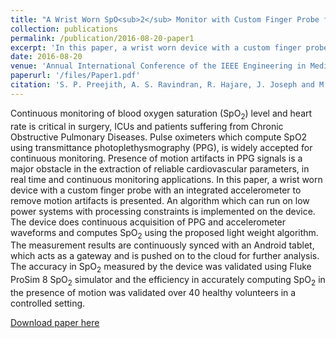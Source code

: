 ```yaml
---
title: "A Wrist Worn SpO<sub>2</sub> Monitor with Custom Finger Probe for Motion Artifact Removal"
collection: publications
permalink: /publication/2016-08-20-paper1
excerpt: 'In this paper, a wrist worn device with a custom finger probe with an integrated accelerometer to remove motion artifacts while estimating SPO<sub>2 is presented.'
date: 2016-08-20
venue: 'Annual International Conference of the IEEE Engineering in Medicine and Biology Society (EMBC)'
paperurl: '/files/Paper1.pdf'
citation: 'S. P. Preejith, A. S. Ravindran, R. Hajare, J. Joseph and M. Sivaprakasam, "A wrist worn SpO<sub>2</sub> monitor with custom finger probe for motion artifact removal," 2016 38th Annual International Conference of the IEEE Engineering in Medicine and Biology Society (EMBC), Orlando, FL, USA, 2016, pp. 5777-5780, doi: 10.1109/EMBC.2016.7592040.'
---
```

Continuous monitoring of blood oxygen saturation (SpO<sub>2</sub>) level and heart rate is critical in surgery, ICUs and patients suffering from Chronic Obstructive Pulmonary Diseases. Pulse oximeters which compute SpO2 using transmittance photoplethysmography (PPG), is widely accepted for continuous monitoring. Presence of motion artifacts in PPG signals is a major obstacle in the extraction of reliable cardiovascular parameters, in real time and continuous monitoring applications. In this paper, a wrist worn device with a custom finger probe with an integrated accelerometer to remove motion artifacts is presented. An algorithm which can run on low power systems with processing constraints is implemented on the device. The device does continuous acquisition of PPG and accelerometer waveforms and computes SpO<sub>2</sub> using the proposed light weight algorithm. The measurement results are continuously synced with an Android tablet, which acts as a gateway and is pushed on to the cloud for further analysis. The accuracy in SpO<sub>2</sub> measured by the device was validated using Fluke ProSim 8 SpO<sub>2</sub> simulator and the efficiency in accurately computing SpO<sub>2</sub> in the presence of motion was validated over 40 healthy volunteers in a controlled setting.

[Download paper here](/files/paper1.pdf)


